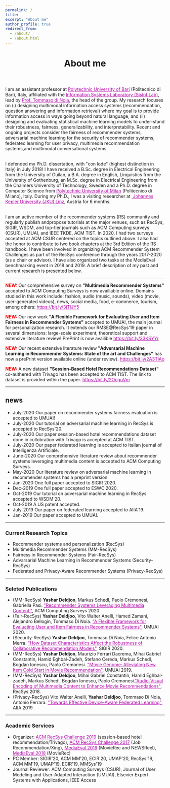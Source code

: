 ```yaml
---
permalink: /
title:
excerpt: "About me"
author_profile: true
redirect_from:
  - /about/
  - /about.html
---
```


<header class="post-header">
<h1 class="post-title">About me</h1>
</header>


<p> I am an assistant professor at <a href="http://www.en.poliba.it/" target="\_blank" style="color: #B509AC">Polytechnic University of Bari</a> (Politecnico di Bari), Italy, affiliated with the  <a href="http://sisinflab.poliba.it/research/" target="\_blank" style="color: #B509AC">Information Systems Laboratory (SisInf Lab)</a>, lead by <a href="http://sisinflab.poliba.it/dinoia/" target="\_blank" style="color: #B509AC">Prof. Tommaso di Noia</a>, the head of the group. My research focuses on (i) designing multimodal information access systems (recommendation, question answering and information retrieval) where my goal is to provide information access in ways going beyond natural language, and (ii) designing and evaluating statistical machine learning models to under-stand their robustness, fairness, generalizability, and interpretability. Recent and ongoing projects consider the fairness of recommender systems, adversarial machine learning for the security of recommender systems, federated learning for user privacy, multimedia recommendation systems,and multimodal conversational systems. <br> <br> 


I defended my Ph.D. dissertation, with "con lode" (highest distinction in Italy) in July 2018! I have received a B.Sc. degree in Electrical Engineering from the University of Guilan, a B.A. degree in English, Linguistics from the University of Gothenburg, an M.Sc. degree in Electrical Engineering from the Chalmers University of Technology, Sweden and a Ph.D. degree in Computer Science from <a href="http://www.en.poliba.it/" target="\_blank" style="color: #B509AC">Polytechnic University of Milan</a> (Politecnico di Milano), Italy. During my Ph.D., I was a visiting researcher at <a href="https://www.jku.at/en/institute-of-computational-perception/" target="\_blank" style="color: #B509AC">  Johannes Kepler University (JKU) Linz</a>, Austria for 6 months.<br> <br> 

I am an active member of the recommender systems (RS) community and regularly publish andpropose tutorials at the major venues, such as RecSys, SIGIR, WSDM, and top-tier journals such as ACM Computing surveys (CSUR), UMUAI, and IEEE TKDE, ACM TIST. In 2020, I had two surveys accepted at ACM CSUR centered on the topics outlined above. I also had the honor to contribute to two book chapters at the 3rd Edition of the RS handbook. I have been involved in organizing ACM Recommender System Challenges as part of the RecSys conference through the years 2017-2020 (as a chair or advisor). I have also organized two tasks at the MediaEval benchmarking event in 2018 and 2019. A brief description of my past and current research is presented below.
<br> 
</p>

<hr/>
<p><span style="color:red"><b>NEW:</b></span> Our comprehensive survey on <strong> "Multimedia Recommender Systems"</strong>  accepted to ACM Computing Surveys is now availiable online. Domains studied in this work include: fashion, audio (music, sounds), video (movie, user-generated videos), news, social media, food, e-commerce, tourism, among others: <a href="https://bit.ly/3jTlJY5" target="\_blank" style="color: #B509AC">https://bit.ly/3jTlJY5</a>
</p>

<p><span style="color:red"><b>NEW:</b></span> Our new work <strong> "A Flexible Framework for Evaluating User and Item Fairness in Recommender Systems"</strong>  accepted to UMUAI, the main journal for personalization research. It extends our RMSE@RecSys'19 paper in several dimensions: large-scale experiment, theoretical support and extensive literature review! PrePrint is now availible <a href="https://bit.ly/33KSYYr" target="\_blank" style="color: #B509AC">https://bit.ly/33KSYYr</a>
</p>

<p><span style="color:red"><b>NEW:</b></span> Our recent extensive literature review <strong> "Adversarial Machine Learning in Recommender Systems: State of the art and Challenges"</strong>  has now a prePrint version available online (under review). <a href="https://bit.ly/2A3TlAo" target="\_blank" style="color: #B509AC">https://bit.ly/2A3TlAo</a> 
</p>

<p><span style="color:red"><b>NEW:</b></span> A new dataset <strong> "Session-Based Hotel Recommendations Dataset"</strong>  co-authered with Trivago has been accepted to ACM TIST. The link to dataset is provided within the paper.  <a href="https://bit.ly/2OcguVm" target="\_blank" style="color: #B509AC">  https://bit.ly/2OcguVm</a> </p>
<hr/>

<div class="news">
<h2>news</h2>
        <ul>
        <li><date>July-2020</date> Our paper on recommender systems fairness evaluation is accepted to UMUAI!</li> 
        <li><date>July-2020</date> Our tutorial on adversarial machine learning in RecSys is accepted to RecSys'20.</li>
        <li><date>July-2020</date> Our paper session-based hotel recommendations dataset done in collobration with Trivago is accepted at ACM TIST.</li>
        <li><date>July-2020</date> Our paper federated learning is accepted to Italian journal of Intelligenza Artificiale.</li>
        <li><date>June-2020</date> Our comprehensive literature review about recommender systems leveraging multimedia content is accepted to ACM Computing Surveys.</li>
        <li><date>May-2020</date> Our literature review on adversarial machine learning in recommender systems has a preprint version.</li>
        <li><date>Jan-2020</date> One full paper accepted to SIGIR 2020.</li>
        <li><date>Dec-2019</date> One full paper accepted to ESWC 2020.</li>
        <li><date>Oct-2019</date> Our tutorial on adversarial machine learning in RecSys accepted to WSDM'20.</li>
        <li><date>Oct-2019</date> A US patent accepted.</li>
        <li><date>July-2019</date> Our paper on federated learning accepted to AIIA'19.</li>
        <li><date>Jan-2019</date> Our paper accepted to UMUAI.</li>
        </ul>
</div>

<hr/>


<h3>Current Research Topics</h3>

<ul>
  <li> Recommender systems and personalization (RecSys) </li>
  <li> Multimedia Recommender Systems (MM-RecSys) </li>
  <li> Fairness in Recommender Systems (Fair-RecSys)</li>
  <li> Advarsarial Machine Learning in Recommender Systems (Security-RecSys) </li>
  <li> Federated and Privacy-Aware Recommender Systems (Privacy-RecSys)</li>
</ul>

<hr/>

<h3> Seleted Publications</h3>

<ul>
  
   <li> (MM-RecSys) <b>Yashar Deldjoo</b>, Markus Schedl, Paolo Cremonesi, Gabriella Pasi. <a href="" style="color: #B509AC">"Recommender Systems Leveraging Multimedia Content."</a>, ACM Computing Surveys 2020.  </li>
   <li> (Fair-RecSys) <b>Yashar Deldjoo</b>, Vito Walter Anelli, Hamed Zamani, Alejandro Bellogin, Tommaso Di Noia. <a href="https://yasdel.github.io/files/UMUAI2020_FatRec__Deldjoo.pdf" style="color: #B509AC">"A Flexible Framework for Evaluating User and Item Fairness in Recommender Systems"</a>, UMUAI 2020. </li>
   <li> (Security-RecSys) <b>Yashar Deldjoo</b>, Tommaso Di Noia, Felice Antonio Merra. <a href="" style="color: #B509AC">"How Dataset Characteristics Affect the Robustness of Collaborative Recommendation Models"</a>, SIGIR 2020.  </li>
   <li> (MM-RecSys) <b>Yashar Deldjoo</b>, Maurizio Ferrari Dacrema, Mihai Gabriel Constantin, Hamid Eghbal-Zadeh, Stefano Cereda, Markus Schedl, Bogdan Ionescu, Paolo Cremonesi. <a href="https://doi.org/10.1007/s11257-019-09221-y" style="color: #B509AC">"Movie Genome: Alleviating New Item Cold Start in Movie Recommendation"</a>, UMUAI 2019.  </li>
   <li> (MM-RecSys) <b>Yashar Deldjoo</b>, Mihai Gabriel Constantin, Hamid Eghbal-zadeh, Markus Schedl, Bogdan Ionescu, Paolo Cremonesi.<a href="https://doi.org/10.1145/3240323.3240407" style="color: #B509AC">"Audio-Visual Encoding of Multimedia Content to Enhance Movie Recommendations"</a>, RecSys 2018. </li>
  <li> (Privacy-RecSys) Vito Walter Anelli, <b>Yashar Deldjoo</b>, Tommaso Di Noia, Antonio Ferrara. <a href="https://arxiv.org/pdf/1908.07420.pdf" style="color: #B509AC">"Towards Effective Device-Aware Federated Learning"</a>, AIIA 2019.  </li>
</ul>

<hr/>

<h3>Academic Services</h3>

<ul>
  <li> Organizer: <a href="https://recsys.acm.org/recsys19/" style="color: #B509AC">ACM RecSys Challenge 2019</a> (session-based hotel recommendation/Trivago), <a href="https://recsys.acm.org/recsys17/challenge/" style="color: #B509AC">ACM RecSys Challenge 2017</a> (Job Recommendation/Xing), <a href="http://www.multimediaeval.org/mediaeval2019/mmrecsys/" style="color: #B509AC">MediaEval 2019</a> (MovieRec and NEWSReel), <a href="http://www.multimediaeval.org/mediaeval2018/content4recsys/index.html" style="color: #B509AC">MediaEval 2018</a> (MovieRec)</li>
  <li> PC Member: SIGIR'20, ACM MM'20, ECIR'20, UMAP'20, RecSys'19, ACM MM'19, UMAP'19, ECIR'19, MMSys'19
  </li>
  <li> Journal Reviewer: ACM Computing Surveys (CSUR), Journal of User Modeling and User-Adapted Interaction (UMUAI), Elsevier Expert Systems with Applications, IEEE Access </li>
</ul>




